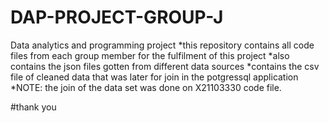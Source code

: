 # DAP-PROJECT-GROUP-J
Data analytics and programming project
*this repository contains all code files from each group member for the fulfilment of this project
*also contains the json files gotten from different data sources
*contains the csv file of cleaned data that was later for join in the potgressql application
*NOTE: the join of the data set was done on X21103330 code file.

#thank you
